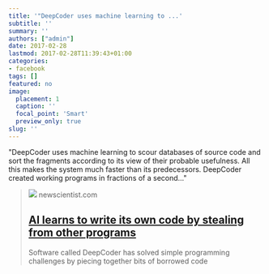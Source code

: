 ```yaml
---
title: '"DeepCoder uses machine learning to ...'
subtitle: ''
summary: ''
authors: ["admin"]
date: 2017-02-28
lastmod: 2017-02-28T11:39:43+01:00
categories:
- facebook
tags: []
featured: no
image:
  placement: 1
  caption: ''
  focal_point: 'Smart'
  preview_only: true
slug: ''
---
```

"DeepCoder uses machine learning to scour databases of source code and sort the fragments according to its view of their probable usefulness. All this makes the system much faster than its predecessors. DeepCoder created working programs in fractions of a second..."
> [![](https://images.newscientist.com/wp-content/uploads/2017/02/22180000/ff3ywn-1.jpg)](https://www.newscientist.com/article/mg23331144-500-ai-learns-to-write-its-own-code-by-stealing-from-other-programs/)
> newscientist.com
> ## [AI learns to write its own code by stealing from other programs](https://www.newscientist.com/article/mg23331144-500-ai-learns-to-write-its-own-code-by-stealing-from-other-programs/)
>
>Software called DeepCoder has solved simple programming challenges by piecing together bits of borrowed code

